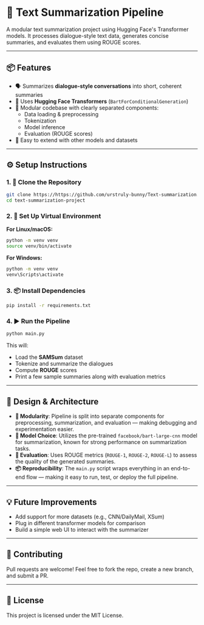 # 📝 Text Summarization Pipeline

A modular text summarization project using Hugging Face's Transformer models. It processes dialogue-style text data, generates concise summaries, and evaluates them using ROUGE scores.

---

## 📦 Features

- 🗣️ Summarizes **dialogue-style conversations** into short, coherent summaries  
- 🤗 Uses **Hugging Face Transformers** (`BartForConditionalGeneration`)  
- 🧩 Modular codebase with clearly separated components:
  - Data loading & preprocessing
  - Tokenization
  - Model inference
  - Evaluation (ROUGE scores)
- 🔁 Easy to extend with other models and datasets

---

## ⚙️ Setup Instructions

### 1. 🚀 Clone the Repository

```bash
git clone https://https://github.com/urstruly-bunny/Text-summarization.git
cd text-summarization-project
```

### 2. 🧪 Set Up Virtual Environment

**For Linux/macOS:**

```bash
python -m venv venv
source venv/bin/activate
```

**For Windows:**

```bash
python -m venv venv
venv\Scripts\activate
```

### 3. 📦 Install Dependencies

```bash
pip install -r requirements.txt
```

### 4. ▶️ Run the Pipeline

```bash
python main.py
```

This will:

- Load the **SAMSum** dataset  
- Tokenize and summarize the dialogues  
- Compute **ROUGE** scores  
- Print a few sample summaries along with evaluation metrics

---

## 🧱 Design & Architecture

- **🔧 Modularity**: Pipeline is split into separate components for preprocessing, summarization, and evaluation — making debugging and experimentation easier.  
- **🧠 Model Choice**: Utilizes the pre-trained `facebook/bart-large-cnn` model for summarization, known for strong performance on summarization tasks.  
- **📏 Evaluation**: Uses ROUGE metrics (`ROUGE-1`, `ROUGE-2`, `ROUGE-L`) to assess the quality of the generated summaries.  
- **📦 Reproducibility**: The `main.py` script wraps everything in an end-to-end flow — making it easy to run, test, or deploy the full pipeline.

---

## 💡 Future Improvements

- Add support for more datasets (e.g., CNN/DailyMail, XSum)
- Plug in different transformer models for comparison
- Build a simple web UI to interact with the summarizer

---

## 🤝 Contributing

Pull requests are welcome! Feel free to fork the repo, create a new branch, and submit a PR.

---

## 📄 License

This project is licensed under the MIT License.
